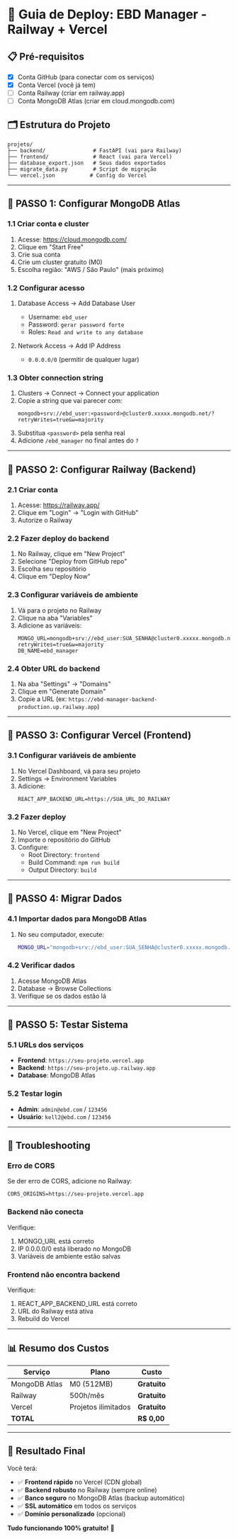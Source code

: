 # 🚀 Guia de Deploy: EBD Manager - Railway + Vercel

## 📋 Pré-requisitos
- [x] Conta GitHub (para conectar com os serviços)
- [x] Conta Vercel (você já tem)
- [ ] Conta Railway (criar em railway.app)
- [ ] Conta MongoDB Atlas (criar em cloud.mongodb.com)

## 🗂️ Estrutura do Projeto
```
projeto/
├── backend/               # FastAPI (vai para Railway)
├── frontend/              # React (vai para Vercel)
├── database_export.json   # Seus dados exportados
├── migrate_data.py        # Script de migração
└── vercel.json           # Config do Vercel
```

---

## 🎯 PASSO 1: Configurar MongoDB Atlas

### 1.1 Criar conta e cluster
1. Acesse: https://cloud.mongodb.com/
2. Clique em "Start Free"
3. Crie sua conta
4. Crie um cluster gratuito (M0)
5. Escolha região: "AWS / São Paulo" (mais próximo)

### 1.2 Configurar acesso
1. Database Access → Add Database User
   - Username: `ebd_user`
   - Password: `gerar password forte`
   - Roles: `Read and write to any database`

2. Network Access → Add IP Address
   - `0.0.0.0/0` (permitir de qualquer lugar)

### 1.3 Obter connection string
1. Clusters → Connect → Connect your application
2. Copie a string que vai parecer com:
   ```
   mongodb+srv://ebd_user:<password>@cluster0.xxxxx.mongodb.net/?retryWrites=true&w=majority
   ```
3. Substitua `<password>` pela senha real
4. Adicione `/ebd_manager` no final antes do `?`

---

## 🎯 PASSO 2: Configurar Railway (Backend)

### 2.1 Criar conta
1. Acesse: https://railway.app/
2. Clique em "Login" → "Login with GitHub"
3. Autorize o Railway

### 2.2 Fazer deploy do backend
1. No Railway, clique em "New Project"
2. Selecione "Deploy from GitHub repo"
3. Escolha seu repositório
4. Clique em "Deploy Now"

### 2.3 Configurar variáveis de ambiente
1. Vá para o projeto no Railway
2. Clique na aba "Variables"
3. Adicione as variáveis:
   ```
   MONGO_URL=mongodb+srv://ebd_user:SUA_SENHA@cluster0.xxxxx.mongodb.net/ebd_manager?retryWrites=true&w=majority
   DB_NAME=ebd_manager
   ```

### 2.4 Obter URL do backend
1. Na aba "Settings" → "Domains"
2. Clique em "Generate Domain"
3. Copie a URL (ex: `https://ebd-manager-backend-production.up.railway.app`)

---

## 🎯 PASSO 3: Configurar Vercel (Frontend)

### 3.1 Configurar variáveis de ambiente
1. No Vercel Dashboard, vá para seu projeto
2. Settings → Environment Variables
3. Adicione:
   ```
   REACT_APP_BACKEND_URL=https://SUA_URL_DO_RAILWAY
   ```

### 3.2 Fazer deploy
1. No Vercel, clique em "New Project"
2. Importe o repositório do GitHub
3. Configure:
   - Root Directory: `frontend`
   - Build Command: `npm run build`
   - Output Directory: `build`

---

## 🎯 PASSO 4: Migrar Dados

### 4.1 Importar dados para MongoDB Atlas
1. No seu computador, execute:
   ```bash
   MONGO_URL="mongodb+srv://ebd_user:SUA_SENHA@cluster0.xxxxx.mongodb.net/ebd_manager?retryWrites=true&w=majority" python migrate_data.py import
   ```

### 4.2 Verificar dados
1. Acesse MongoDB Atlas
2. Database → Browse Collections
3. Verifique se os dados estão lá

---

## 🎯 PASSO 5: Testar Sistema

### 5.1 URLs dos serviços
- **Frontend**: `https://seu-projeto.vercel.app`
- **Backend**: `https://seu-projeto.up.railway.app`
- **Database**: MongoDB Atlas

### 5.2 Testar login
- **Admin**: `admin@ebd.com` / `123456`
- **Usuário**: `kell2@ebd.com` / `123456`

---

## 🔧 Troubleshooting

### Erro de CORS
Se der erro de CORS, adicione no Railway:
```
CORS_ORIGINS=https://seu-projeto.vercel.app
```

### Backend não conecta
Verifique:
1. MONGO_URL está correto
2. IP 0.0.0.0/0 está liberado no MongoDB
3. Variáveis de ambiente estão salvas

### Frontend não encontra backend
Verifique:
1. REACT_APP_BACKEND_URL está correto
2. URL do Railway está ativa
3. Rebuild do Vercel

---

## 📊 Resumo dos Custos

| Serviço | Plano | Custo |
|---------|-------|-------|
| MongoDB Atlas | M0 (512MB) | **Gratuito** |
| Railway | 500h/mês | **Gratuito** |
| Vercel | Projetos ilimitados | **Gratuito** |
| **TOTAL** | | **R$ 0,00** |

---

## 🎉 Resultado Final

Você terá:
- ✅ **Frontend rápido** no Vercel (CDN global)
- ✅ **Backend robusto** no Railway (sempre online)
- ✅ **Banco seguro** no MongoDB Atlas (backup automático)
- ✅ **SSL automático** em todos os serviços
- ✅ **Domínio personalizado** (opcional)

**Tudo funcionando 100% gratuito!** 🚀
